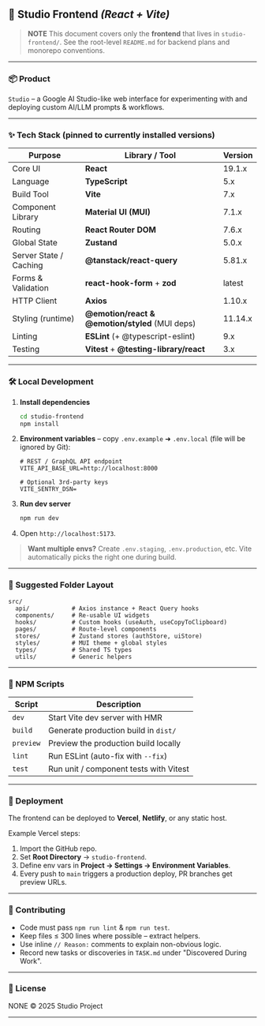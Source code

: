 ## 🚀 Studio Frontend _(React + Vite)_

> **NOTE** This document covers only the **frontend** that lives in `studio-frontend/`. See the root-level `README.md` for backend plans and monorepo conventions.

---

### 📦 Product
`Studio` – a Google AI Studio-like web interface for experimenting with and deploying custom AI/LLM prompts & workflows.

---

### ✨ Tech Stack (pinned to currently installed versions)
| Purpose | Library / Tool | Version |
|---------|----------------|---------|
| Core UI | **React** | 19.1.x |
| Language | **TypeScript** | 5.x |
| Build Tool | **Vite** | 7.x |
| Component Library | **Material UI (MUI)** | 7.1.x |
| Routing | **React Router DOM** | 7.6.x |
| Global State | **Zustand** | 5.0.x |
| Server State / Caching | **@tanstack/react-query** | 5.81.x |
| Forms & Validation | **react-hook-form** + **zod** | latest |
| HTTP Client | **Axios** | 1.10.x |
| Styling (runtime) | **@emotion/react & @emotion/styled** (MUI deps) | 11.14.x |
| Linting | **ESLint** (+ @typescript-eslint) | 9.x |
| Testing | **Vitest** + **@testing-library/react** | 3.x |

---

### 🛠️ Local Development
1. **Install dependencies**
   ```bash
   cd studio-frontend
   npm install
   ```
2. **Environment variables** – copy `.env.example` ➜ `.env.local` (file will be ignored by Git):
   ```env
   # REST / GraphQL API endpoint
   VITE_API_BASE_URL=http://localhost:8000

   # Optional 3rd-party keys
   VITE_SENTRY_DSN=
   ```
3. **Run dev server**
   ```bash
   npm run dev
   ```
4. Open `http://localhost:5173`.

> **Want multiple envs?** Create `.env.staging`, `.env.production`, etc. Vite automatically picks the right one during build.

---

### 📂 Suggested Folder Layout
```text
src/
  api/            # Axios instance + React Query hooks
  components/     # Re-usable UI widgets
  hooks/          # Custom hooks (useAuth, useCopyToClipboard)
  pages/          # Route-level components
  stores/         # Zustand stores (authStore, uiStore)
  styles/         # MUI theme + global styles
  types/          # Shared TS types
  utils/          # Generic helpers
```

---

### 📜 NPM Scripts
| Script | Description |
|--------|-------------|
| `dev` | Start Vite dev server with HMR |
| `build` | Generate production build in `dist/` |
| `preview` | Preview the production build locally |
| `lint` | Run ESLint (auto-fix with `--fix`) |
| `test` | Run unit / component tests with Vitest |

---

### 🚀 Deployment
The frontend can be deployed to **Vercel**, **Netlify**, or any static host.

Example Vercel steps:
1. Import the GitHub repo.
2. Set **Root Directory** → `studio-frontend`.
3. Define env vars in **Project → Settings → Environment Variables**.
4. Every push to `main` triggers a production deploy, PR branches get preview URLs.

---

### 🤝 Contributing
* Code must pass `npm run lint` & `npm run test`.
* Keep files ≤ 300 lines where possible – extract helpers.
* Use inline `// Reason:` comments to explain non-obvious logic.
* Record new tasks or discoveries in `TASK.md` under "Discovered During Work".

---

### 📄 License
NONE © 2025 Studio Project

---
